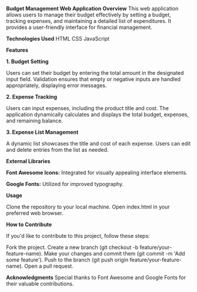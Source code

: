 **Budget Management Web Application**
**Overview**
This web application allows users to manage their budget effectively by setting a budget, tracking expenses, 
and maintaining a detailed list of expenditures. It provides a user-friendly interface for financial management.

**Technologies Used**
HTML
CSS
JavaScript

**Features**

**1. Budget Setting**

Users can set their budget by entering the total amount in the designated input field.
Validation ensures that empty or negative inputs are handled appropriately, displaying error messages.

**2. Expense Tracking**

Users can input expenses, including the product title and cost.
The application dynamically calculates and displays the total budget, expenses, and remaining balance.

**3. Expense List Management**

A dynamic list showcases the title and cost of each expense.
Users can edit and delete entries from the list as needed.

**External Libraries**

**Font Awesome Icons:** Integrated for visually appealing interface elements.

**Google Fonts:** Utilized for improved typography.


**Usage**

Clone the repository to your local machine.
Open index.html in your preferred web browser.

**How to Contribute**

If you'd like to contribute to this project, follow these steps:

Fork the project.
Create a new branch (git checkout -b feature/your-feature-name).
Make your changes and commit them (git commit -m 'Add some feature').
Push to the branch (git push origin feature/your-feature-name).
Open a pull request.

**Acknowledgments**
Special thanks to Font Awesome and Google Fonts for their valuable contributions.
